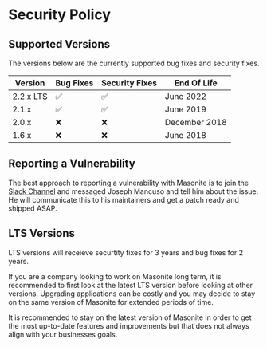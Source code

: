 # Security Policy

## Supported Versions

The versions below are the currently supported bug fixes and security fixes.

| Version   | Bug Fixes            | Security Fixes        | End Of Life        |
| --------- | -------------------- | ----------------------|------------------- |
| 2.2.x LTS | :white_check_mark:   | :white_check_mark:    | June 2022
| 2.1.x     | :white_check_mark:   | :white_check_mark:    | June 2019
| 2.0.x     | :x:                  | :x:                   | December 2018
| 1.6.x     | :x:                  | :x:                   | June 2018

## Reporting a Vulnerability

The best approach to reporting a vulnerability with Masonite is to join the [Slack Channel](https://slack.masoniteproject.com) and messaged
Joseph Mancuso and tell him about the issue. He will communicate this to his maintainers and get a patch ready and shipped ASAP.

## LTS Versions

LTS versions will receieve securtity fixes for 3 years and bug fixes for 2 years.

If you are a company looking to work on Masonite long term, it is recommended to first look at the latest LTS version before looking at other versions.
Upgrading applications can be costly and you may decide to stay on the same version of Masonite for extended periods of time.

It is recommended to stay on the latest version of Masonite in order to get the most up-to-date features and improvements but that does
not always align with your businesses goals.
